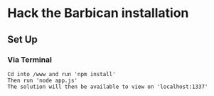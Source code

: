 # Hack the Barbican installation

## Set Up

### Via Terminal
	Cd into /www and run 'npm install'
	Then run 'node app.js'
	The solution will then be available to view on 'localhost:1337'